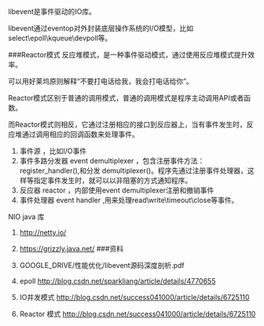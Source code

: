 libevent是事件驱动的IO库。

libevent通过eventop对外封装底层操作系统的I/O模型，比如select\epoll\kqueue\devpoll等。

###Reactor模式
反应堆模式，是一种事件驱动模式，通过使用反应堆模式提升效率。

可以用好莱坞原则解释“不要打电话给我，我会打电话给你”。

Reactor模式区别于普通的调用模式，普通的调用模式是程序主动调用API或者函数。

而Reactor模式则相反，它通过注册相应的接口到反应器上，当有事件发生时，反应堆通过调用相应的回调函数来处理事件。

1.	事件源 ，比如I/O事件
2.	事件多路分发器 event demultiplexer ，包含注册事件方法：register_handler(),和分发 demultiplexer()。程序先通过注册事件处理器，这样等指定事件发生时，就可以以非阻塞的方式通知程序。
3.	反应器 reactor ，内部使用event demultiplexer注册和撤销事件
4.	事件处理器 event handler ,用来处理read\write\timeout\close等事件。




NIO java 库

1.	http://netty.io/
2.	https://grizzly.java.net/
###资料

1.	GOOGLE_DRIVE/性能优化/libevent源码深度剖析.pdf
2.	epoll http://blog.csdn.net/sparkliang/article/details/4770655
3.	IO并发模式 http://blog.csdn.net/success041000/article/details/6725110
4.	Reactor 模式 http://blog.csdn.net/success041000/article/details/6725110